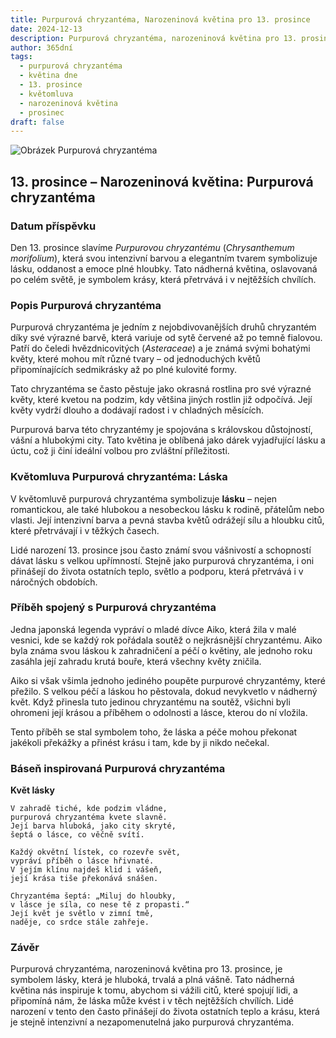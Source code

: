 ```yaml
---
title: Purpurová chryzantéma, Narozeninová květina pro 13. prosince
date: 2024-12-13
description: Purpurová chryzantéma, narozeninová květina pro 13. prosince, je symbolem Láska. Objevte její jedinečný význam, fascinující příběhy a poezii, která oslavuje její krásu.
author: 365dní
tags:
  - purpurová chryzantéma
  - květina dne
  - 13. prosince
  - květomluva
  - narozeninová květina
  - prosinec
draft: false
---
```


![Obrázek Purpurová chryzantéma](https://cdn.pixabay.com/photo/2019/02/08/13/11/chrysanthemum-3983195_1280.jpg#center)


## 13. prosince – Narozeninová květina: Purpurová chryzantéma

### Datum příspěvku

Den 13. prosince slavíme _Purpurovou chryzantému_ (_Chrysanthemum morifolium_), která svou intenzivní barvou a elegantním tvarem symbolizuje lásku, oddanost a emoce plné hloubky. Tato nádherná květina, oslavovaná po celém světě, je symbolem krásy, která přetrvává i v nejtěžších chvílích.

### Popis Purpurová chryzantéma

Purpurová chryzantéma je jedním z nejobdivovanějších druhů chryzantém díky své výrazné barvě, která variuje od sytě červené až po temně fialovou. Patří do čeledi hvězdnicovitých (_Asteraceae_) a je známá svými bohatými květy, které mohou mít různé tvary – od jednoduchých květů připomínajících sedmikrásky až po plné kulovité formy.

Tato chryzantéma se často pěstuje jako okrasná rostlina pro své výrazné květy, které kvetou na podzim, kdy většina jiných rostlin již odpočívá. Její květy vydrží dlouho a dodávají radost i v chladných měsících.

Purpurová barva této chryzantémy je spojována s královskou důstojností, vášní a hlubokými city. Tato květina je oblíbená jako dárek vyjadřující lásku a úctu, což ji činí ideální volbou pro zvláštní příležitosti.

### Květomluva Purpurová chryzantéma: Láska

V květomluvě purpurová chryzantéma symbolizuje **lásku** – nejen romantickou, ale také hlubokou a nesobeckou lásku k rodině, přátelům nebo vlasti. Její intenzivní barva a pevná stavba květů odrážejí sílu a hloubku citů, které přetrvávají i v těžkých časech.

Lidé narození 13. prosince jsou často známí svou vášnivostí a schopností dávat lásku s velkou upřímností. Stejně jako purpurová chryzantéma, i oni přinášejí do života ostatních teplo, světlo a podporu, která přetrvává i v náročných obdobích.

### Příběh spojený s Purpurová chryzantéma

Jedna japonská legenda vypráví o mladé dívce Aiko, která žila v malé vesnici, kde se každý rok pořádala soutěž o nejkrásnější chryzantému. Aiko byla známa svou láskou k zahradničení a péčí o květiny, ale jednoho roku zasáhla její zahradu krutá bouře, která všechny květy zničila.

Aiko si však všimla jednoho jediného poupěte purpurové chryzantémy, které přežilo. S velkou péčí a láskou ho pěstovala, dokud nevykvetlo v nádherný květ. Když přinesla tuto jedinou chryzantému na soutěž, všichni byli ohromeni její krásou a příběhem o odolnosti a lásce, kterou do ní vložila.

Tento příběh se stal symbolem toho, že láska a péče mohou překonat jakékoli překážky a přinést krásu i tam, kde by ji nikdo nečekal.

### Báseň inspirovaná Purpurová chryzantéma

**Květ lásky**

```
V zahradě tiché, kde podzim vládne,  
purpurová chryzantéma kvete slavně.  
Její barva hluboká, jako city skryté,  
šeptá o lásce, co věčně svítí.  

Každý okvětní lístek, co rozevře svět,  
vypráví příběh o lásce hřivnaté.  
V jejím klínu najdeš klid i vášeň,  
její krása tiše překonává snášen.  

Chryzantéma šeptá: „Miluj do hloubky,  
v lásce je síla, co nese tě z propasti.“  
Její květ je světlo v zimní tmě,  
naděje, co srdce stále zahřeje.  
```

### Závěr

Purpurová chryzantéma, narozeninová květina pro 13. prosince, je symbolem lásky, která je hluboká, trvalá a plná vášně. Tato nádherná květina nás inspiruje k tomu, abychom si vážili citů, které spojují lidi, a připomíná nám, že láska může kvést i v těch nejtěžších chvílích. Lidé narození v tento den často přinášejí do života ostatních teplo a krásu, která je stejně intenzivní a nezapomenutelná jako purpurová chryzantéma.